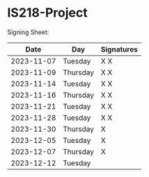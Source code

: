 # IS218-Project

Signing Sheet: 

| Date       | Day       | Signatures |
|------------|-----------|------------|
| 2023-11-07 | Tuesday   | X X        | 
| 2023-11-09 | Thursday  | X X        |
| 2023-11-14 | Tuesday   | X X        |
| 2023-11-16 | Thursday  | X X        |
| 2023-11-21 | Tuesday   | X X        |
| 2023-11-28 | Tuesday   | X X         |
| 2023-11-30 | Thursday  | X           |
| 2023-12-05 | Tuesday   | X           |
| 2023-12-07 | Thursday  | X           |
| 2023-12-12 | Tuesday   |            |
